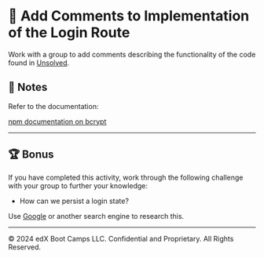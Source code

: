# 📐 Add Comments to Implementation of the Login Route

Work with a group to add comments describing the functionality of the code found in [Unsolved](./Unsolved/routes/api/user-routes.js).

## 📝 Notes

Refer to the documentation:

[npm documentation on bcrypt](https://www.npmjs.com/package/bcrypt)

---

## 🏆 Bonus

If you have completed this activity, work through the following challenge with your group to further your knowledge:

* How can we persist a login state?

Use [Google](https://www.google.com) or another search engine to research this.

---
© 2024 edX Boot Camps LLC. Confidential and Proprietary. All Rights Reserved.
